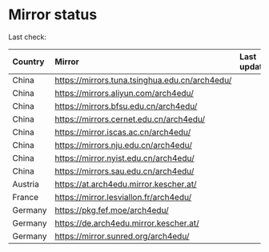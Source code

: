 <script src="./time.js"></script>
# Mirror status
Last check: <script type="text/javascript">localize(1708482134.4280417);</script>

|Country|Mirror|Last update|
|:------|:-----|:----------|
|China|https://mirrors.tuna.tsinghua.edu.cn/arch4edu/|<script type="text/javascript">localize(1708453978);</script>|
|China|https://mirrors.aliyun.com/arch4edu/|<script type="text/javascript">localize(1708453978);</script>|
|China|https://mirrors.bfsu.edu.cn/arch4edu/|<script type="text/javascript">localize(1708453978);</script>|
|China|https://mirrors.cernet.edu.cn/arch4edu/|<script type="text/javascript">localize(1708453978);</script>|
|China|https://mirror.iscas.ac.cn/arch4edu/|<script type="text/javascript">localize(1708453978);</script>|
|China|https://mirrors.nju.edu.cn/arch4edu/|<script type="text/javascript">localize(1708453978);</script>|
|China|https://mirror.nyist.edu.cn/arch4edu/|<script type="text/javascript">localize(1708453978);</script>|
|China|https://mirrors.sau.edu.cn/arch4edu/|<script type="text/javascript">localize(1708453978);</script>|
|Austria|https://at.arch4edu.mirror.kescher.at/|<script type="text/javascript">localize(1708453978);</script>|
|France|https://mirror.lesviallon.fr/arch4edu/|<script type="text/javascript">localize(1708410782);</script>|
|Germany|https://pkg.fef.moe/arch4edu/|<script type="text/javascript">localize(1708453978);</script>|
|Germany|https://de.arch4edu.mirror.kescher.at/|<script type="text/javascript">localize(1708453978);</script>|
|Germany|https://mirror.sunred.org/arch4edu/|<script type="text/javascript">localize(1708453978);</script>|

<script src="./tablefilter/tablefilter.js"></script>
<script src="./table.js"></script>